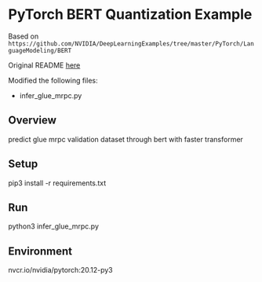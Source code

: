 # PyTorch BERT Quantization Example

Based on `https://github.com/NVIDIA/DeepLearningExamples/tree/master/PyTorch/LanguageModeling/BERT`

Original README [here](README_orig.md)

Modified the following files:
 * infer_glue_mrpc.py

## Overview
predict glue mrpc validation dataset through bert with faster transformer

## Setup
pip3 install -r requirements.txt

## Run
python3 infer_glue_mrpc.py

## Environment
nvcr.io/nvidia/pytorch:20.12-py3
